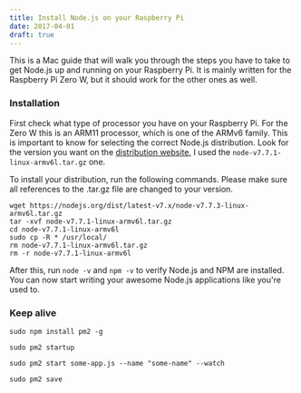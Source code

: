 ```yaml
---
title: Install Node.js on your Raspberry Pi
date: 2017-04-01
draft: true
---
```

<!-- preview_start -->

This is a Mac guide that will walk you through the steps you have to take to get Node.js up and running on your Raspberry Pi. It is mainly written for the Raspberry Pi Zero W, but it should work for the other ones as well.

<!-- preview_end -->

### Installation

First check what type of processor you have on your Raspberry Pi. For the Zero W this is an ARM11 processor, which is one of the ARMv6 family. This is important to know for selecting the correct Node.js distribution. Look for the version you want on the [distribution website](https://nodejs.org/dist/), I used the `node-v7.7.1-linux-armv6l.tar.gz` one.

To install your distribution, run the following commands. Please make sure all references to the .tar.gz file are changed to your version.

~~~
wget https://nodejs.org/dist/latest-v7.x/node-v7.7.3-linux-armv6l.tar.gz
tar -xvf node-v7.7.1-linux-armv6l.tar.gz
cd node-v7.7.1-linux-armv6l
sudo cp -R * /usr/local/
rm node-v7.7.1-linux-armv6l.tar.gz
rm -r node-v7.7.1-linux-armv6l
~~~

After this, run `node -v` and `npm -v` to verify Node.js and NPM are installed. You can now start writing your awesome Node.js applications like you're used to.

### Keep alive

~~~
sudo npm install pm2 -g
~~~

~~~
sudo pm2 startup
~~~

~~~
sudo pm2 start some-app.js --name "some-name" --watch
~~~

~~~
sudo pm2 save
~~~
